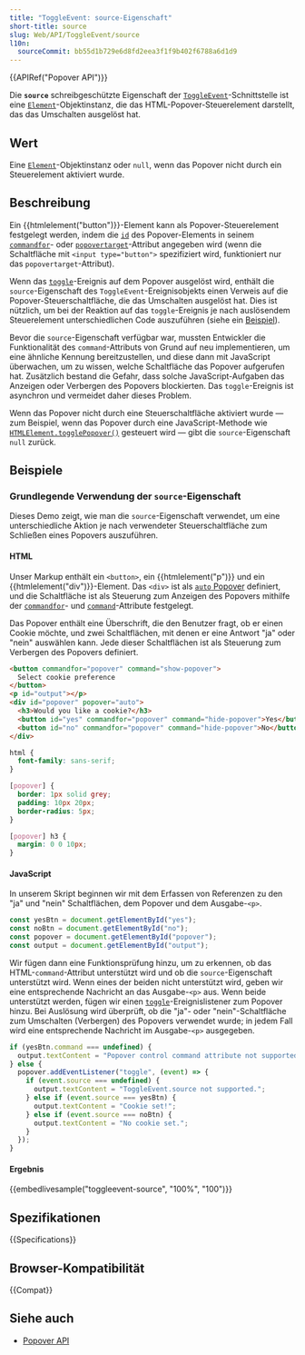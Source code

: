 ```yaml
---
title: "ToggleEvent: source-Eigenschaft"
short-title: source
slug: Web/API/ToggleEvent/source
l10n:
  sourceCommit: bb55d1b729e6d8fd2eea3f1f9b402f6788a6d1d9
---
```


{{APIRef("Popover API")}}

Die **`source`** schreibgeschützte Eigenschaft der [`ToggleEvent`](/de/docs/Web/API/ToggleEvent)-Schnittstelle ist eine [`Element`](/de/docs/Web/API/Element)-Objektinstanz, die das HTML-Popover-Steuerelement darstellt, das das Umschalten ausgelöst hat.

## Wert

Eine [`Element`](/de/docs/Web/API/Element)-Objektinstanz oder `null`, wenn das Popover nicht durch ein Steuerelement aktiviert wurde.

## Beschreibung

Ein {{htmlelement("button")}}-Element kann als Popover-Steuerelement festgelegt werden, indem die [`id`](/de/docs/Web/HTML/Reference/Global_attributes/id) des Popover-Elements in seinem [`commandfor`](/de/docs/Web/HTML/Reference/Elements/button#commandfor)- oder [`popovertarget`](/de/docs/Web/HTML/Reference/Elements/button#popovertarget)-Attribut angegeben wird (wenn die Schaltfläche mit `<input type="button">` spezifiziert wird, funktioniert nur das `popovertarget`-Attribut).

Wenn das [`toggle`](/de/docs/Web/API/HTMLElement/toggle_event)-Ereignis auf dem Popover ausgelöst wird, enthält die `source`-Eigenschaft des `ToggleEvent`-Ereignisobjekts einen Verweis auf die Popover-Steuerschaltfläche, die das Umschalten ausgelöst hat. Dies ist nützlich, um bei der Reaktion auf das `toggle`-Ereignis je nach auslösendem Steuerelement unterschiedlichen Code auszuführen (siehe ein [Beispiel](#basic_source_usage)).

Bevor die `source`-Eigenschaft verfügbar war, mussten Entwickler die Funktionalität des `command`-Attributs von Grund auf neu implementieren, um eine ähnliche Kennung bereitzustellen, und diese dann mit JavaScript überwachen, um zu wissen, welche Schaltfläche das Popover aufgerufen hat. Zusätzlich bestand die Gefahr, dass solche JavaScript-Aufgaben das Anzeigen oder Verbergen des Popovers blockierten. Das `toggle`-Ereignis ist asynchron und vermeidet daher dieses Problem.

Wenn das Popover nicht durch eine Steuerschaltfläche aktiviert wurde — zum Beispiel, wenn das Popover durch eine JavaScript-Methode wie [`HTMLElement.togglePopover()`](/de/docs/Web/API/HTMLElement/togglePopover) gesteuert wird — gibt die `source`-Eigenschaft `null` zurück.

## Beispiele

### Grundlegende Verwendung der `source`-Eigenschaft

Dieses Demo zeigt, wie man die `source`-Eigenschaft verwendet, um eine unterschiedliche Aktion je nach verwendeter Steuerschaltfläche zum Schließen eines Popovers auszuführen.

#### HTML

Unser Markup enthält ein `<button>`, ein {{htmlelement("p")}} und ein {{htmlelement("div")}}-Element. Das `<div>` ist als [`auto` Popover](/de/docs/Web/API/Popover_API/Using#auto_state_and_light_dismiss) definiert, und die Schaltfläche ist als Steuerung zum Anzeigen des Popovers mithilfe der [`commandfor`](/de/docs/Web/HTML/Reference/Elements/button#commandfor)- und [`command`](/de/docs/Web/HTML/Reference/Elements/button#command)-Attribute festgelegt.

Das Popover enthält eine Überschrift, die den Benutzer fragt, ob er einen Cookie möchte, und zwei Schaltflächen, mit denen er eine Antwort "ja" oder "nein" auswählen kann. Jede dieser Schaltflächen ist als Steuerung zum Verbergen des Popovers definiert.

```html live-sample___toggleevent-source
<button commandfor="popover" command="show-popover">
  Select cookie preference
</button>
<p id="output"></p>
<div id="popover" popover="auto">
  <h3>Would you like a cookie?</h3>
  <button id="yes" commandfor="popover" command="hide-popover">Yes</button>
  <button id="no" commandfor="popover" command="hide-popover">No</button>
</div>
```

```css hidden live-sample___toggleevent-source
html {
  font-family: sans-serif;
}

[popover] {
  border: 1px solid grey;
  padding: 10px 20px;
  border-radius: 5px;
}

[popover] h3 {
  margin: 0 0 10px;
}
```

#### JavaScript

In unserem Skript beginnen wir mit dem Erfassen von Referenzen zu den "ja" und "nein" Schaltflächen, dem Popover und dem Ausgabe-`<p>`.

```js live-sample___toggleevent-source
const yesBtn = document.getElementById("yes");
const noBtn = document.getElementById("no");
const popover = document.getElementById("popover");
const output = document.getElementById("output");
```

Wir fügen dann eine Funktionsprüfung hinzu, um zu erkennen, ob das HTML-`command`-Attribut unterstützt wird und ob die `source`-Eigenschaft unterstützt wird. Wenn eines der beiden nicht unterstützt wird, geben wir eine entsprechende Nachricht an das Ausgabe-`<p>` aus. Wenn beide unterstützt werden, fügen wir einen [`toggle`](/de/docs/Web/API/HTMLElement/toggle_event)-Ereignislistener zum Popover hinzu. Bei Auslösung wird überprüft, ob die "ja"- oder "nein"-Schaltfläche zum Umschalten (Verbergen) des Popovers verwendet wurde; in jedem Fall wird eine entsprechende Nachricht im Ausgabe-`<p>` ausgegeben.

```js live-sample___toggleevent-source
if (yesBtn.command === undefined) {
  output.textContent = "Popover control command attribute not supported.";
} else {
  popover.addEventListener("toggle", (event) => {
    if (event.source === undefined) {
      output.textContent = "ToggleEvent.source not supported.";
    } else if (event.source === yesBtn) {
      output.textContent = "Cookie set!";
    } else if (event.source === noBtn) {
      output.textContent = "No cookie set.";
    }
  });
}
```

#### Ergebnis

{{embedlivesample("toggleevent-source", "100%", "100")}}

## Spezifikationen

{{Specifications}}

## Browser-Kompatibilität

{{Compat}}

## Siehe auch

- [Popover API](/de/docs/Web/API/Popover_API)
